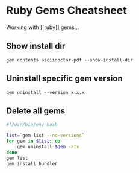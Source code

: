 # Ruby Gems Cheatsheet

Working with [[ruby]] gems...

## Show install dir

```
gem contents asciidoctor-pdf --show-install-dir
```

## Uninstall specific gem version

```
gem uninstall --version x.x.x
```

## Delete all gems

```bash
#!/usr/bin/env bash

list=`gem list --no-versions`
for gem in $list; do
    gem uninstall $gem -aIx
done
gem list
gem install bundler
```
